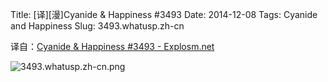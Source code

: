 Title: [译][漫]Cyanide & Happiness #3493
Date: 2014-12-08
Tags: Cyanide and Happiness
Slug: 3493.whatusp.zh-cn

译自：[Cyanide & Happiness #3493 - Explosm.net](http://explosm.net/comics/3493/)


![3493.whatusp.zh-cn.png](/static/images/comics/3493.whatusp.zh-cn.png)
